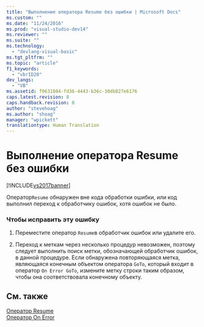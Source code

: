 ```yaml
---
title: "Выполнение оператора Resume без ошибки | Microsoft Docs"
ms.custom: ""
ms.date: "11/24/2016"
ms.prod: "visual-studio-dev14"
ms.reviewer: ""
ms.suite: ""
ms.technology: 
  - "devlang-visual-basic"
ms.tgt_pltfrm: ""
ms.topic: "article"
f1_keywords: 
  - "vbrID20"
dev_langs: 
  - "VB"
ms.assetid: f9631804-fd36-4443-b36c-30db827e6176
caps.latest.revision: 8
caps.handback.revision: 8
author: "stevehoag"
ms.author: "shoag"
manager: "wpickett"
translationtype: Human Translation
---
```

# Выполнение оператора Resume без ошибки
[!INCLUDE[vs2017banner](../../../csharp/includes/vs2017banner.md)]

Оператор`Resume` обнаружен вне кода обработки ошибки, или код выполнил переход к обработчику ошибок, хотя ошибок не было.  
  
### Чтобы исправить эту ошибку  
  
1.  Переместите оператор `Resume`в обработчик ошибок или удалите его.  
  
2.  Переход к меткам через несколько процедур невозможен, поэтому следует выполнить поиск метки, обозначающей обработчик ошибок, в данной процедуре.  Если обнаружена повторяющаяся метка, являющаяся конечным объектом оператора `GoTo`, который входит в оператор `On Error GoTo`, измените метку строки таким образом, чтобы она соответствовала конечному объекту.  
  
## См. также  
 [Оператор Resume](../../../visual-basic/language-reference/statements/resume-statement.md)   
 [Оператор On Error](../../../visual-basic/language-reference/statements/on-error-statement.md)